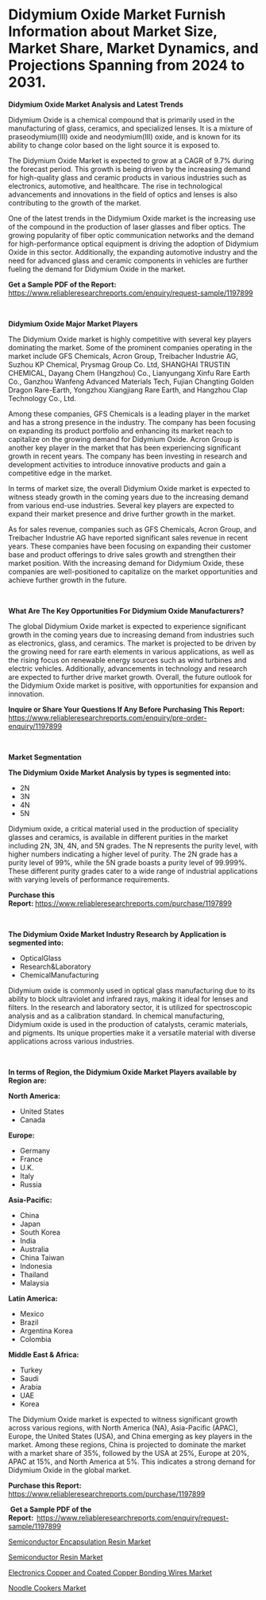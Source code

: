 <p><h1>Didymium Oxide Market Furnish Information about Market Size, Market Share, Market Dynamics, and Projections Spanning from 2024 to 2031.</h1></p><p><strong>Didymium Oxide Market Analysis and Latest Trends</strong></p>
<p><p>Didymium Oxide is a chemical compound that is primarily used in the manufacturing of glass, ceramics, and specialized lenses. It is a mixture of praseodymium(III) oxide and neodymium(III) oxide, and is known for its ability to change color based on the light source it is exposed to.</p><p>The Didymium Oxide Market is expected to grow at a CAGR of 9.7% during the forecast period. This growth is being driven by the increasing demand for high-quality glass and ceramic products in various industries such as electronics, automotive, and healthcare. The rise in technological advancements and innovations in the field of optics and lenses is also contributing to the growth of the market.</p><p>One of the latest trends in the Didymium Oxide market is the increasing use of the compound in the production of laser glasses and fiber optics. The growing popularity of fiber optic communication networks and the demand for high-performance optical equipment is driving the adoption of Didymium Oxide in this sector. Additionally, the expanding automotive industry and the need for advanced glass and ceramic components in vehicles are further fueling the demand for Didymium Oxide in the market.</p></p>
<p><strong>Get a Sample PDF of the Report:&nbsp;</strong> <a href="https://www.reliableresearchreports.com/enquiry/request-sample/1197899">https://www.reliableresearchreports.com/enquiry/request-sample/1197899</a></p>
<p>&nbsp;</p>
<p><strong>Didymium Oxide Major Market Players</strong></p>
<p><p>The Didymium Oxide market is highly competitive with several key players dominating the market. Some of the prominent companies operating in the market include GFS Chemicals, Acron Group, Treibacher Industrie AG, Suzhou KP Chemical, Prysmag Group Co. Ltd, SHANGHAI TRUSTIN CHEMICAL, Dayang Chem (Hangzhou) Co., Lianyungang Xinfu Rare Earth Co., Ganzhou Wanfeng Advanced Materials Tech, Fujian Changting Golden Dragon Rare-Earth, Yongzhou Xiangjiang Rare Earth, and Hangzhou Clap Technology Co., Ltd.</p><p>Among these companies, GFS Chemicals is a leading player in the market and has a strong presence in the industry. The company has been focusing on expanding its product portfolio and enhancing its market reach to capitalize on the growing demand for Didymium Oxide. Acron Group is another key player in the market that has been experiencing significant growth in recent years. The company has been investing in research and development activities to introduce innovative products and gain a competitive edge in the market.</p><p>In terms of market size, the overall Didymium Oxide market is expected to witness steady growth in the coming years due to the increasing demand from various end-use industries. Several key players are expected to expand their market presence and drive further growth in the market.</p><p>As for sales revenue, companies such as GFS Chemicals, Acron Group, and Treibacher Industrie AG have reported significant sales revenue in recent years. These companies have been focusing on expanding their customer base and product offerings to drive sales growth and strengthen their market position. With the increasing demand for Didymium Oxide, these companies are well-positioned to capitalize on the market opportunities and achieve further growth in the future.</p></p>
<p>&nbsp;</p>
<p><strong>What Are The Key Opportunities For Didymium Oxide Manufacturers?</strong></p>
<p><p>The global Didymium Oxide market is expected to experience significant growth in the coming years due to increasing demand from industries such as electronics, glass, and ceramics. The market is projected to be driven by the growing need for rare earth elements in various applications, as well as the rising focus on renewable energy sources such as wind turbines and electric vehicles. Additionally, advancements in technology and research are expected to further drive market growth. Overall, the future outlook for the Didymium Oxide market is positive, with opportunities for expansion and innovation.</p></p>
<p><strong>Inquire or Share Your Questions If Any Before Purchasing This Report:</strong> <a href="https://www.reliableresearchreports.com/enquiry/pre-order-enquiry/1197899">https://www.reliableresearchreports.com/enquiry/pre-order-enquiry/1197899</a></p>
<p>&nbsp;</p>
<p><strong>Market Segmentation</strong></p>
<p><strong>The Didymium Oxide Market Analysis by types is segmented into:</strong></p>
<p><ul><li>2N</li><li>3N</li><li>4N</li><li>5N</li></ul></p>
<p><p>Didymium oxide, a critical material used in the production of speciality glasses and ceramics, is available in different purities in the market including 2N, 3N, 4N, and 5N grades. The N represents the purity level, with higher numbers indicating a higher level of purity. The 2N grade has a purity level of 99%, while the 5N grade boasts a purity level of 99.999%. These different purity grades cater to a wide range of industrial applications with varying levels of performance requirements.</p></p>
<p><strong>Purchase this Report:&nbsp;</strong><a href="https://www.reliableresearchreports.com/purchase/1197899">https://www.reliableresearchreports.com/purchase/1197899</a></p>
<p>&nbsp;</p>
<p><strong>The Didymium Oxide Market Industry Research by Application is segmented into:</strong></p>
<p><ul><li>OpticalGlass</li><li>Research&Laboratory</li><li>ChemicalManufacturing</li></ul></p>
<p><p>Didymium oxide is commonly used in optical glass manufacturing due to its ability to block ultraviolet and infrared rays, making it ideal for lenses and filters. In the research and laboratory sector, it is utilized for spectroscopic analysis and as a calibration standard. In chemical manufacturing, Didymium oxide is used in the production of catalysts, ceramic materials, and pigments. Its unique properties make it a versatile material with diverse applications across various industries.</p></p>
<p>&nbsp;</p>
<p><strong>In terms of Region, the Didymium Oxide Market Players available by Region are:</strong></p>
<p>
    <p> <strong> North America: </strong>
        <ul>
            <li>United States</li>
            <li>Canada</li>
        </ul>
        </p> 
    <p> <strong> Europe: </strong>
        <ul>
            <li>Germany</li>
            <li>France</li>
            <li>U.K.</li>
            <li>Italy</li>
            <li>Russia</li>
        </ul>
        </p> 
    <p> <strong> Asia-Pacific: </strong>
        <ul>
            <li>China</li>
            <li>Japan</li>
            <li>South Korea</li>
            <li>India</li>
            <li>Australia</li>
            <li>China Taiwan</li>
            <li>Indonesia</li>
            <li>Thailand</li>
            <li>Malaysia</li>
        </ul>
        </p> 
    <p> <strong> Latin America: </strong>
        <ul>
            <li>Mexico</li>
            <li>Brazil</li>
            <li>Argentina Korea</li>
            <li>Colombia</li>
        </ul>
        </p> 
    <p> <strong> Middle East & Africa: </strong>
        <ul>
            <li>Turkey</li>
            <li>Saudi</li>
            <li>Arabia</li>
            <li>UAE</li>
            <li>Korea</li>
        </ul>
    </p>
    </p>
<p><p>The Didymium Oxide market is expected to witness significant growth across various regions, with North America (NA), Asia-Pacific (APAC), Europe, the United States (USA), and China emerging as key players in the market. Among these regions, China is projected to dominate the market with a market share of 35%, followed by the USA at 25%, Europe at 20%, APAC at 15%, and North America at 5%. This indicates a strong demand for Didymium Oxide in the global market.</p></p>
<p><strong>Purchase this Report: </strong><a href="https://www.reliableresearchreports.com/purchase/1197899">https://www.reliableresearchreports.com/purchase/1197899</a></p>
<p>&nbsp;<strong>Get a Sample PDF of the Report:&nbsp;&nbsp;</strong><a href="https://www.reliableresearchreports.com/enquiry/request-sample/1197899">https://www.reliableresearchreports.com/enquiry/request-sample/1197899</a></p>
<p><strong></strong></p>
<p><p><a href="https://view.publitas.com/reportprime-1/semiconductor-encapsulation-resin-market-size-global-industry-overview-market-segmentation-and-forecast-2023-to-2030/">Semiconductor Encapsulation Resin Market</a></p><p><a href="https://view.publitas.com/reportprime-1/semiconductor-resin-market-share-market-new-trends-analysis-report-by-type-by-application-by-end-use-by-region-and-segment-forecasts-2023-2030/">Semiconductor Resin Market</a></p><p><a href="https://view.publitas.com/reportprime-1/electronics-copper-and-coated-copper-bonding-wires-market-insights-market-players-and-forecast-till-2030/">Electronics Copper and Coated Copper Bonding Wires Market</a></p><p><a href="https://fuschia-pecorino-a6d.notion.site/Noodle-Cookers-Market-Size-Growth-Outlook-from-2024-to-2031-projecting-at-Market-s-Trends-Analysis-6a3ffce737ce4e39b610b69ff83d43bc">Noodle Cookers Market</a></p></p>